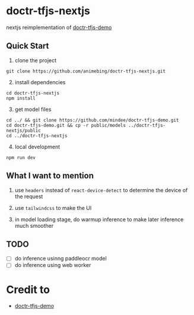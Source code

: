 # doctr-tfjs-nextjs

nextjs reimplementation of [doctr-tfjs-demo](https://github.com/mindee/doctr-tfjs-demo)


## Quick Start

1. clone the project
```shell
git clone https://github.com/animebing/doctr-tfjs-nextjs.git
```

2. install dependencies
```shell
cd doctr-tfjs-nextjs
npm install
```

3. get model files
```shell
cd ../ && git clone https://github.com/mindee/doctr-tfjs-demo.git
cd doctr-tfjs-demo.git && cp -r public/models ../doctr-tfjs-nextjs/public
cd ../doctr-tfjs-nextjs

```

4. local development
```shell
npm run dev
```

## What I want to mention

1. use `headers` instead of `react-device-detect` to determine the device of the request

2. use `tailwindcss` to make the UI

3. in model loading stage, do warmup inference to make later inference much smoother

## TODO
- [ ] do inference usinng paddleocr model
- [ ] do inference using web worker

# Credit to
- [doctr-tfjs-demo](https://github.com/mindee/doctr-tfjs-demo/tree/master)
